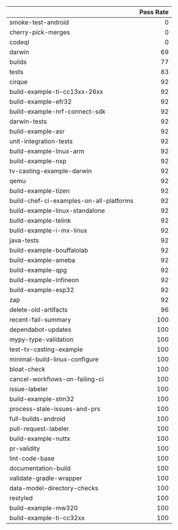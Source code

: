 |                                         |   Pass Rate |
|:----------------------------------------|------------:|
| smoke-test-android                      |           0 |
| cherry-pick-merges                      |           0 |
| codeql                                  |           0 |
| darwin                                  |          69 |
| builds                                  |          77 |
| tests                                   |          83 |
| cirque                                  |          92 |
| build-example-ti-cc13xx-26xx            |          92 |
| build-example-efr32                     |          92 |
| build-example-nrf-connect-sdk           |          92 |
| darwin-tests                            |          92 |
| build-example-asr                       |          92 |
| unit-integration-tests                  |          92 |
| build-example-linux-arm                 |          92 |
| build-example-nxp                       |          92 |
| tv-casting-example-darwin               |          92 |
| qemu                                    |          92 |
| build-example-tizen                     |          92 |
| build-chef-ci-examples-on-all-platforms |          92 |
| build-example-linux-standalone          |          92 |
| build-example-telink                    |          92 |
| build-example-i-mx-linux                |          92 |
| java-tests                              |          92 |
| build-example-bouffalolab               |          92 |
| build-example-ameba                     |          92 |
| build-example-qpg                       |          92 |
| build-example-infineon                  |          92 |
| build-example-esp32                     |          92 |
| zap                                     |          92 |
| delete-old-artifacts                    |          96 |
| recent-fail-summary                     |         100 |
| dependabot-updates                      |         100 |
| mypy-type-validation                    |         100 |
| test-tv-casting-example                 |         100 |
| minimal-build-linux-configure           |         100 |
| bloat-check                             |         100 |
| cancel-workflows-on-failing-ci          |         100 |
| issue-labeler                           |         100 |
| build-example-stm32                     |         100 |
| process-stale-issues-and-prs            |         100 |
| full-builds-android                     |         100 |
| pull-request-labeler                    |         100 |
| build-example-nuttx                     |         100 |
| pr-validity                             |         100 |
| lint-code-base                          |         100 |
| documentation-build                     |         100 |
| validate-gradle-wrapper                 |         100 |
| data-model-directory-checks             |         100 |
| restyled                                |         100 |
| build-example-mw320                     |         100 |
| build-example-ti-cc32xx                 |         100 |